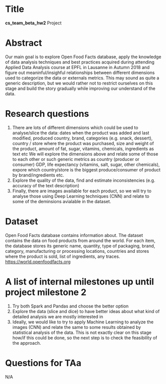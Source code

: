 # Title
__cs_team_beta_hw2__ Project

# Abstract
Our main goal is to explore Open Food Facts database, apply the knowledge of data analysis techniques and best practices acquired during attending Applied Data Analysis course at EPFL in Lausanne in Autumn 2018 and figure out meaninful/insighful relationships between different dimensions used to categorize the data or externals metrics.
This may sound as quite a generic description, but we would rather not to restrict ourselves on this stage and build the story gradually while improving our understand of the data.

# Research questions
1. There are lots of different dimensions which could be used to analyse/slice the data: dates when the product was added and last modified, produced country, brand, categories (e.g. snack, dessert), country / store where the product was purchased, size and weight of the product, amount of fat, sugar, vitamins, chemicals, ingredients as text etc
We will explore the dimensions above and relate some of those to each other or such generic metrics as country (producer or consumer) GDP, life expectancy (vitamins, salt, sugar, other chemicals), expore which country/store is the biggest produce/consumer of product by brand/ingredients etc.
2. Explore the quality of the data, find and estimate inconsistencies (e.g. accuracy of the text description)
3. Finally, there are images available for each product, so we will try to analyse those using Deep Learning techniques (CNN) and relate to some of the deminsions avialable in the dataset.

# Dataset
Open Food Facts database contains information about. The dataset contains the data on food products from around the world. For each item, the database stores its generic name, quantity, type of packaging, brand, category, manufacturing or processing locations, countries and stores where the product is sold, list of ingredients, any traces. 
https://world.openfoodfacts.org

# A list of internal milestones up until project milestone 2
1. Try both Spark and Pandas and choose the better option
2. Explore the data (slice and dice) to have better ideas about what kind of detailed analysis we are mostly interested in
3. Ideally, we would like to try to apply Machine Learning to analyze the images (CNN) and relate the same to some results obtained by statistical analysis of the data. This is not exactly clear on this stage how/if this could be done, so the next step is to check the feasibility of the approach.

# Questions for TAa
N/A

